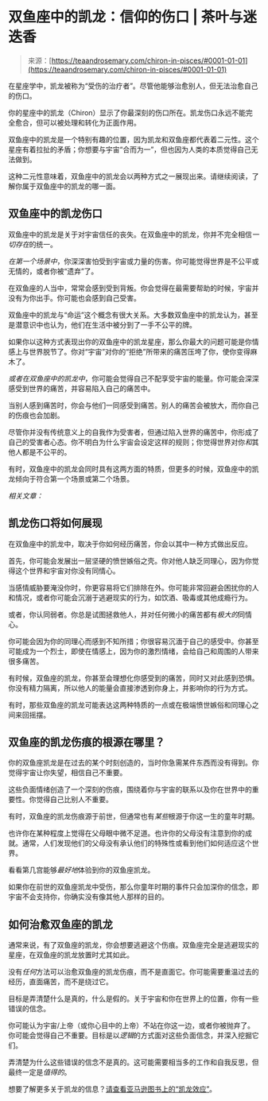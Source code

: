 <!--yml

类别：未分类

日期：2024-06-12 18:22:35

-->

# 双鱼座中的凯龙：信仰的伤口 | 茶叶与迷迭香

> 来源：[https://teaandrosemary.com/chiron-in-pisces/#0001-01-01](https://teaandrosemary.com/chiron-in-pisces/#0001-01-01)

在星座学中，凯龙被称为“受伤的治疗者”。尽管他能够治愈别人，但无法治愈自己的伤口。

你的星座中的凯龙（Chiron）显示了你最深刻的伤口所在。凯龙伤口永远不能完全愈合，但可以被处理和转化为正面作用。

双鱼座中的凯龙是一个特别有趣的位置，因为凯龙和双鱼座都代表着二元性。这个星座有着拉扯的矛盾；你想要与宇宙“合而为一”，但也因为人类的本质觉得自己无法做到。

这种二元性意味着，双鱼座中的凯龙会以两种方式之一展现出来。请继续阅读，了解你属于双鱼座中的凯龙的哪一面。

## 双鱼座中的凯龙伤口

双鱼座中的凯龙是关于对宇宙信任的丧失。在双鱼座中的凯龙，你并不完全相信*一切存在*的统一。

*在第一个场景中*，你深深害怕受到宇宙或力量的伤害。你可能觉得世界是不公平或无情的，或者你被“遗弃”了。

在双鱼座的人当中，常常会感到受到背叛。你会觉得在最需要帮助的时候，宇宙并没有为你出手。你可能也会感到自己受害。

双鱼座中的凯龙与“命运”这个概念有很大关系。大多数双鱼座中的凯龙认为，甚至是潜意识中也认为，他们在生活中被分到了一手不公平的牌。

如果你以这种方式表现出你的双鱼座中的凯龙星座，那么你最大的问题可能是你情感上与世界脱节了。你对“宇宙”对你的“拒绝”所带来的痛苦压垮了你，使你变得麻木了。

*或者在双鱼座中的凯龙中*，你可能会觉得自己不配享受宇宙的能量。你可能会深深感受到世界的痛苦，并容易陷入自己的痛苦中。

当别人感到痛苦时，你会与他们一同感受到痛苦。别人的痛苦会被放大，而你自己的伤痕也会加剧。

尽管你并没有传统意义上的自我作为受害者，但通过陷入世界的痛苦中，你形成了自己的受害者心态。你不明白为什么宇宙会设定这样的规则；你觉得世界对你*和*其他人都是不公平的。

有时，双鱼座中的凯龙会同时具有这两方面的特质，但更多的时候，双鱼座中的凯龙倾向于符合第一个场景或第二个场景。

*相关文章：*

## 凯龙伤口将如何展现

在双鱼座中的凯龙中，取决于你如何经历痛苦，你会以其中一种方式做出反应。

首先，你可能会发展出一层坚硬的愤世嫉俗之壳。你对他人缺乏同理心，因为你觉得这个世界和宇宙对你没有同情心。

当感情威胁要淹没你时，你更容易将它们排除在外。你可能非常回避会困扰你的人和情况，或者你可能会沉溺于逃避现实的行为，如饮酒、吸毒或其他成瘾行为。

或者，你认同弱者。你总是试图拯救他人，并对任何微小的痛苦都有*极大的*同情心。

你可能会因为你的同理心而感到不知所措；你很容易沉湎于自己的感受中。你甚至可能成为一个烈士，即使在情感上，因为你的激烈情绪，会给自己和周围的人带来很多痛苦。

有时候，双鱼座的凯龙，你甚至会理想化你感受到的痛苦，同时又对此感到恐惧。你没有精力隔离，所以他人的能量会直接渗透到你身上，并影响你的行为方式。

有时，那些双鱼座的凯龙可能表达这两种特质的一点或在极端愤世嫉俗和同理心之间来回摇摆。

## 双鱼座的凯龙伤痕的根源在哪里？

你的双鱼座凯龙是在过去的某个时刻创造的，当时你急需某件东西而没有得到。你觉得宇宙让你失望，相信自己不重要。

这些负面情绪创造了一个深刻的伤痕，围绕着你与宇宙的联系以及你在世界中的重要性。你觉得自己比别人不重要。

有时，双鱼座的凯龙伤痕源于前世，但通常也有*某些*根源于你这一生的童年时期。

也许你在某种程度上觉得在父母眼中微不足道。也许你的父母没有注意到你的成就。通常，人们发现他们的父母没有承认他们的特殊性或看到他们如何适应这个世界。

看看第几宫能够*最好地*体验到你的双鱼座凯龙。

如果你在前世的双鱼座凯龙中受伤，那么你童年时期的事件只会加深你的信念，即宇宙不会支持你，你确实没有像其他人那样的目的。

## 如何治愈双鱼座的凯龙

通常来说，有了双鱼座的凯龙，你会想要逃避这个伤痕。双鱼座完全是逃避现实的星座，在双鱼座的凯龙放置时尤其如此。

没有*任何*方法可以治愈双鱼座的凯龙伤痕，而不是直面它。你可能需要重温过去的经历，直面痛苦，而不是绕过它。

目标是弄清楚什么是真的，什么是假的。关于宇宙和你在世界上的位置，你有一些错误的信念。

你可能认为宇宙/上帝（或你心目中的上帝）不站在你这一边，或者你被抛弃了。你可能会觉得自己不重要。目标是以*逻辑*的方式面对这些负面信念，并深入挖掘它们。

弄清楚为什么这些错误的信念不是真的。这可能需要相当多的工作和自我反思，但最终一定是*值得的*。

想要了解更多关于凯龙的信息？[请查看亚马逊图书上的“凯龙效应”](https://rstyle.me/+2cz2CZ8qeyPg_M9_cW3uXA)。
